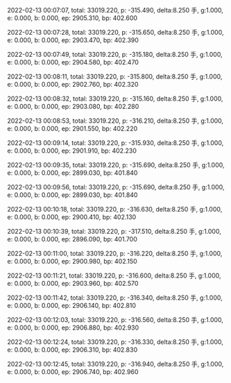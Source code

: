 2022-02-13 00:07:07, total: 33019.220, p: -315.490, delta:8.250 手, g:1.000, e: 0.000, b: 0.000, ep: 2905.310, bp: 402.600

2022-02-13 00:07:28, total: 33019.220, p: -315.650, delta:8.250 手, g:1.000, e: 0.000, b: 0.000, ep: 2903.470, bp: 402.390

2022-02-13 00:07:49, total: 33019.220, p: -315.180, delta:8.250 手, g:1.000, e: 0.000, b: 0.000, ep: 2904.580, bp: 402.470

2022-02-13 00:08:11, total: 33019.220, p: -315.800, delta:8.250 手, g:1.000, e: 0.000, b: 0.000, ep: 2902.760, bp: 402.320

2022-02-13 00:08:32, total: 33019.220, p: -315.160, delta:8.250 手, g:1.000, e: 0.000, b: 0.000, ep: 2903.080, bp: 402.280

2022-02-13 00:08:53, total: 33019.220, p: -316.210, delta:8.250 手, g:1.000, e: 0.000, b: 0.000, ep: 2901.550, bp: 402.220

2022-02-13 00:09:14, total: 33019.220, p: -315.930, delta:8.250 手, g:1.000, e: 0.000, b: 0.000, ep: 2901.910, bp: 402.230

2022-02-13 00:09:35, total: 33019.220, p: -315.690, delta:8.250 手, g:1.000, e: 0.000, b: 0.000, ep: 2899.030, bp: 401.840

2022-02-13 00:09:56, total: 33019.220, p: -315.690, delta:8.250 手, g:1.000, e: 0.000, b: 0.000, ep: 2899.030, bp: 401.840

2022-02-13 00:10:18, total: 33019.220, p: -316.630, delta:8.250 手, g:1.000, e: 0.000, b: 0.000, ep: 2900.410, bp: 402.130

2022-02-13 00:10:39, total: 33019.220, p: -317.510, delta:8.250 手, g:1.000, e: 0.000, b: 0.000, ep: 2896.090, bp: 401.700

2022-02-13 00:11:00, total: 33019.220, p: -316.220, delta:8.250 手, g:1.000, e: 0.000, b: 0.000, ep: 2900.980, bp: 402.150

2022-02-13 00:11:21, total: 33019.220, p: -316.600, delta:8.250 手, g:1.000, e: 0.000, b: 0.000, ep: 2903.960, bp: 402.570

2022-02-13 00:11:42, total: 33019.220, p: -316.340, delta:8.250 手, g:1.000, e: 0.000, b: 0.000, ep: 2906.140, bp: 402.810

2022-02-13 00:12:03, total: 33019.220, p: -316.560, delta:8.250 手, g:1.000, e: 0.000, b: 0.000, ep: 2906.880, bp: 402.930

2022-02-13 00:12:24, total: 33019.220, p: -316.330, delta:8.250 手, g:1.000, e: 0.000, b: 0.000, ep: 2906.310, bp: 402.830

2022-02-13 00:12:45, total: 33019.220, p: -316.940, delta:8.250 手, g:1.000, e: 0.000, b: 0.000, ep: 2906.740, bp: 402.960